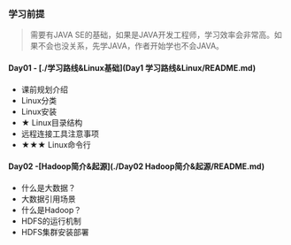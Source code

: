 ### 学习前提
> 需要有JAVA SE的基础，如果是JAVA开发工程师，学习效率会非常高。如果不会也没关系，先学JAVA，作者开始学也不会JAVA。
#### Day01 - [./学习路线&Linux基础](Day1 学习路线&Linux/README.md)
- 课前规划介绍
- Linux分类
- Linux安装
- ★ Linux目录结构
- 远程连接工具注意事项
- ★★★ Linux命令行
#### Day02 -[Hadoop简介&起源](./Day02 Hadoop简介&起源/README.md)
- 什么是大数据？
- 大数据引用场景
- 什么是Hadoop？
- HDFS的运行机制
- HDFS集群安装部署
